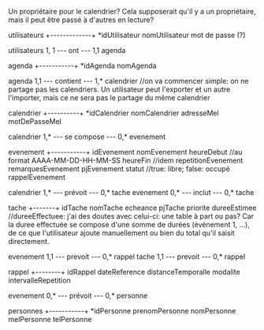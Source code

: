 Un propriétaire pour le calendrier? Cela supposerait qu'il y a un propriétaire, mais il peut être passé à d'autres en lecture?

 utilisateurs
+-------------+
*idUtilisateur
nomUtilisateur
mot de passe (?)

utilisateurs 1, 1 --- ont --- 1,1 agenda

  agenda
+-----------+
 *idAgenda
 nomAgenda

agenda 1,1 --- contient --- 1,* calendrier
//on va commencer simple: on ne partage pas les calendriers. Un utilisateur peut l'exporter et un autre l'importer, mais ce ne sera pas le partage du même calendrier

  calendrier
 +----------+
 *idCalendrier
 nomCalendrier
 adresseMel
 motDePasseMel

calendrier 1,* --- se compose --- 0,* evenement

  evenement
 +-----------+
  idEvenement
  nomEvenement
  heureDebut //au format AAAA-MM-DD-HH-MM-SS
  heureFin //idem
  repetitionEvenement
  remarquesEvenement
  pjEvenement
  statut //true: libre; false: occupé
  rappelEvenement

calendrier 1,* --- prévoit --- 0,* tache
evenement 0,* --- inclut --- 0,* tache

  tache
+-------+
  idTache
  nomTache
  echeance
  pjTache
  priorite
  dureeEstimee
  //dureeEffectuee: j'ai des doutes avec celui-ci: une table à part ou pas? Car la duree effectuée se compose d'une somme de durées (événement 1, ...), de ce que l'utilisateur ajoute manuellement ou bien du total qu'il saisit directement.


evenement 1,1 --- prevoit --- 0,* rappel
tache 1,1 --- prevoit --- 0,* rappel

  rappel
+--------+
  idRappel
  dateReference
  distanceTemporalle
  modalite
  intervalleRepetition



evenement 0,* --- prévoit --- 0,* personne

   personnes
 +-----------+
 *idPersonne
 prenomPersonne
 nomPersonne
 melPersonne
 telPersonne
